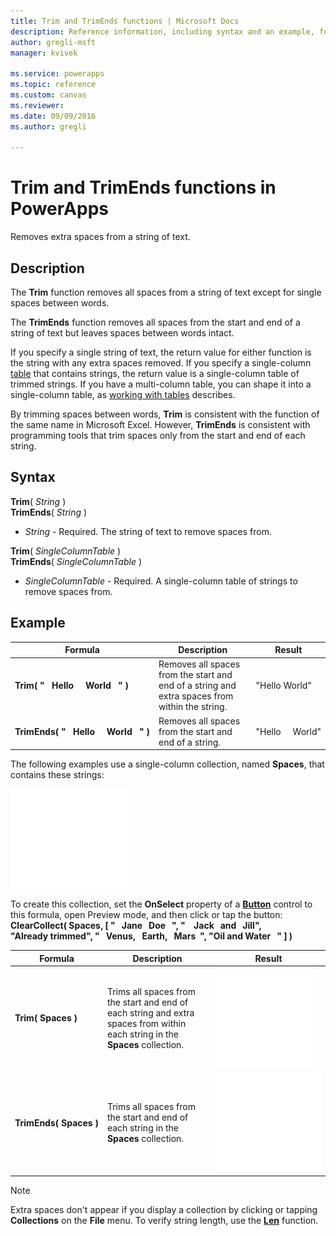 ```yaml
---
title: Trim and TrimEnds functions | Microsoft Docs
description: Reference information, including syntax and an example, for the Trim and TrimEnds functions in PowerApps
author: gregli-msft
manager: kvivek

ms.service: powerapps
ms.topic: reference
ms.custom: canvas
ms.reviewer:
ms.date: 09/09/2016
ms.author: gregli

---
```

# Trim and TrimEnds functions in PowerApps
Removes extra spaces from a string of text.

## Description
The **Trim** function removes all spaces from a string of text except for single spaces between words.  

The **TrimEnds** function removes all spaces from the start and end of a string of text but leaves spaces between words intact.

If you specify a single string of text, the return value for either function is the string with any extra spaces removed. If you specify a single-column [table](../working-with-tables.md) that contains strings, the return value is a single-column table of trimmed strings. If you have a multi-column table, you can shape it into a single-column table, as [working with tables](../working-with-tables.md) describes.

By trimming spaces between words, **Trim** is consistent with the function of the same name in Microsoft Excel. However, **TrimEnds** is consistent with programming tools that trim spaces only from the start and end of each string.

## Syntax
**Trim**( *String* )<br>**TrimEnds**( *String* )

* *String* - Required. The string of text to remove spaces from.

**Trim**( *SingleColumnTable* )<br>**TrimEnds**( *SingleColumnTable* )

* *SingleColumnTable* - Required. A single-column table of strings to remove spaces from.

## Example

| Formula | Description | Result |
| --- | --- | --- |
| **Trim(&nbsp;"&nbsp;&nbsp;&nbsp;Hello&nbsp;&nbsp;&nbsp;&nbsp;&nbsp;World&nbsp;&nbsp;&nbsp;"&nbsp;)** |Removes all spaces from the start and end of a string and extra spaces from within the string. |"Hello World" |
| **TrimEnds(&nbsp;"&nbsp;&nbsp;&nbsp;Hello&nbsp;&nbsp;&nbsp;&nbsp;&nbsp;World&nbsp;&nbsp;&nbsp;"&nbsp;)** |Removes all spaces from the start and end of a string. |"Hello&nbsp;&nbsp;&nbsp;&nbsp;&nbsp;World" |

The following examples use a single-column collection, named **Spaces**, that contains these strings:

![](media/function-trim/input-strings.png)

To create this collection, set the **OnSelect** property of a **[Button](../controls/control-button.md)** control to this formula, open Preview mode, and then click or tap the button:
<br>**ClearCollect( Spaces, [ "&nbsp;&nbsp;&nbsp;Jane&nbsp;&nbsp;&nbsp;Doe&nbsp;&nbsp;&nbsp;", "&nbsp;&nbsp;&nbsp;&nbsp;Jack&nbsp;&nbsp;&nbsp;and&nbsp;&nbsp;&nbsp;Jill", "Already&nbsp;trimmed", "&nbsp;&nbsp;&nbsp;Venus,&nbsp;&nbsp;&nbsp;Earth,&nbsp;&nbsp;&nbsp;Mars&nbsp;&nbsp;", "Oil&nbsp;and&nbsp;Water&nbsp;&nbsp;&nbsp;" ] )**

| Formula | Description | Result |
| --- | --- | --- |
| **Trim(&nbsp;Spaces&nbsp;)** |Trims all spaces from the start and end of each string and extra spaces from within each string in the **Spaces** collection. |<style> img { max-width: none } </style> ![](media/function-trim/output-trim.png) |
| **TrimEnds(&nbsp;Spaces&nbsp;)** |Trims all spaces from the start and end of each string in the **Spaces** collection. |<style> img { max-width: none } </style> ![](media/function-trim/output-trimends.png) |

> [!NOTE]
> Extra spaces don't appear if you display a collection by clicking or tapping **Collections** on the **File** menu. To verify string length, use the **[Len](function-len.md)** function.

